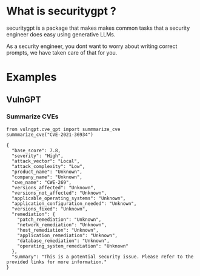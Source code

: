 # What is securitygpt ? 
securitygpt is a package that makes makes common tasks that a
security engineer does easy using generative LLMs.  

As a security engineer, you dont want to worry about writing correct prompts, we have taken care of that for you.

# Examples

## VulnGPT

### Summarize CVEs

```
from vulngpt.cve_gpt import summmarize_cve
summmarize_cve("CVE-2021-36934")

{
  "base_score": 7.8,
  "severity": "High",
  "attack_vector": "Local",
  "attack_complexity": "Low",
  "product_name": "Unknown",
  "company_name": "Unknown",
  "cwe_name": "CWE-269",
  "versions_affected": "Unknown",
  "versions_not_affected": "Unknown",
  "applicable_operating_systems": "Unknown",
  "application_configuration_needed": "Unknown",
  "versions_fixed": "Unknown",
  "remediation": {
    "patch_remediation": "Unknown",
    "network_remediation": "Unknown",
    "host_remediation": "Unknown",
    "application_remediation": "Unknown",
    "database_remediation": "Unknown",
    "operating_system_remediation": "Unknown"
  },
  "summary": "This is a potential security issue. Please refer to the provided links for more information."
}

```